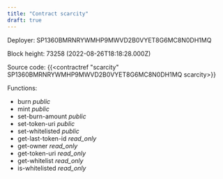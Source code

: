 ```yaml
---
title: "Contract scarcity"
draft: true
---
```

Deployer: SP1360BMRNRYWMHP9MWVD2B0VYET8G6MC8N0DH1MQ


 



Block height: 73258 (2022-08-26T18:18:28.000Z)

Source code: {{<contractref "scarcity" SP1360BMRNRYWMHP9MWVD2B0VYET8G6MC8N0DH1MQ scarcity>}}

Functions:

* burn _public_
* mint _public_
* set-burn-amount _public_
* set-token-uri _public_
* set-whitelisted _public_
* get-last-token-id _read_only_
* get-owner _read_only_
* get-token-uri _read_only_
* get-whitelist _read_only_
* is-whitelisted _read_only_
